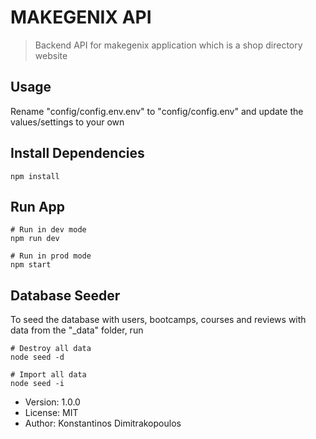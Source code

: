 # MAKEGENIX API

> Backend API for makegenix application which is a shop directory website

## Usage

Rename "config/config.env.env" to "config/config.env" and update the values/settings to your own

## Install Dependencies

```
npm install
```

## Run App

```
# Run in dev mode
npm run dev

# Run in prod mode
npm start
```

## Database Seeder

To seed the database with users, bootcamps, courses and reviews with data from the "\_data" folder, run

```
# Destroy all data
node seed -d

# Import all data
node seed -i
```

- Version: 1.0.0
- License: MIT
- Author: Konstantinos Dimitrakopoulos

